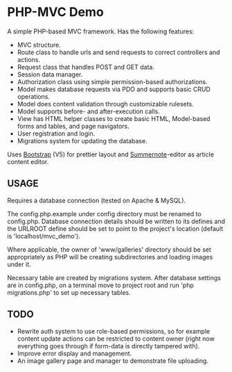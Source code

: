 # PHP-MVC Demo

A simple PHP-based MVC framework. Has the following features:
* MVC structure.
* Route class to handle urls and send requests to correct controllers and actions.
* Request class that handles POST and GET data.
* Session data manager.
* Authorization class using simple permission-based authorizations.
* Model makes database requests via PDO and supports basic CRUD operations.
* Model does content validation through customizable rulesets.
* Model supports before- and after-execution calls.
* View has HTML helper classes to create basic HTML, Model-based forms and tables, and page navigators.
* User registration and login.
* Migrations system for updating the database.

Uses [Bootstrap](https://getbootstrap.com/) (V5) for prettier layout and [Summernote](https://summernote.org/)-editor as article content editor.

## USAGE

Requires a database connection (tested on Apache & MySQL).

The config.php.example under config directory must be renamed to config.php. Database connection details should be written to its defines and the URLROOT define should be set to point to the project's location (default is 'localhost/mvc_demo').

Where applicable, the owner of 'www/galleries' directory should be set appropriately as PHP will be creating subdirectories and loading images under it.

Necessary table are created by migrations system. After database settings are in config.php, on a terminal move to project root and run 'php migrations.php' to set up necessary tables.

## TODO

* Rewrite auth system to use role-based permissions, so for example content update actions can be restricted to content owner (right now everything goes through if form-data is directly tampered with).
* Improve error display and management.
* An image gallery page and manager to demonstrate file uploading.
